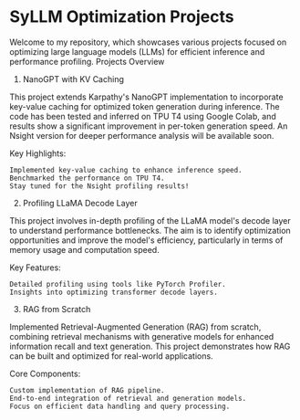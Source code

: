# SyLLM Optimization Projects

Welcome to my repository, which showcases various projects focused on optimizing large language models (LLMs) for efficient inference and performance profiling.
Projects Overview
1. NanoGPT with KV Caching

This project extends Karpathy's NanoGPT implementation to incorporate key-value caching for optimized token generation during inference. The code has been tested and inferred on TPU T4 using Google Colab, and results show a significant improvement in per-token generation speed. An Nsight version for deeper performance analysis will be available soon.

Key Highlights:

    Implemented key-value caching to enhance inference speed.
    Benchmarked the performance on TPU T4.
    Stay tuned for the Nsight profiling results!

2. Profiling LLaMA Decode Layer

This project involves in-depth profiling of the LLaMA model's decode layer to understand performance bottlenecks. The aim is to identify optimization opportunities and improve the model's efficiency, particularly in terms of memory usage and computation speed.

Key Features:

    Detailed profiling using tools like PyTorch Profiler.
    Insights into optimizing transformer decode layers.

3. RAG from Scratch

Implemented Retrieval-Augmented Generation (RAG) from scratch, combining retrieval mechanisms with generative models for enhanced information recall and text generation. This project demonstrates how RAG can be built and optimized for real-world applications.

Core Components:

    Custom implementation of RAG pipeline.
    End-to-end integration of retrieval and generation models.
    Focus on efficient data handling and query processing.
